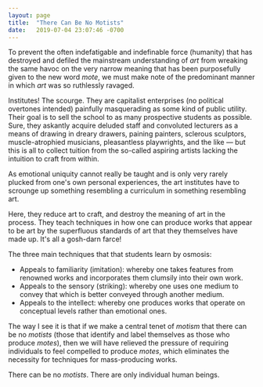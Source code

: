 ```yaml
---
layout: page
title:  "There Can Be No Motists"
date:   2019-07-04 23:07:46 -0700
---
```


To prevent the often indefatigable and indefinable force (humanity) that has destroyed and defiled the mainstream understanding of _art_ from wreaking the same havoc on the very narrow meaning that has been purposefully given to the new word _mote_, we must make note of the predominant manner in which _art_ was so ruthlessly ravaged.

Institutes! The scourge. They are capitalist enterprises (no political overtones intended) painfully masquerading as some kind of public utility. Their goal is to sell the school to as many prospective students as possible. Sure, they askantly acquire deluded staff and convoluted lecturers as a means of drawing in dreary drawers, paining painters, sclerous sculptors, muscle-atrophied musicians, pleasantless playwrights, and the like ⁠— but this is all to collect tuition from the so-called aspiring artists lacking the intuition to craft from within.

As emotional uniquity cannot really be taught and is only very rarely plucked from one's own personal experiences, the art institutes have to scrounge up something resembling a curriculum in something resembling art.

Here, they reduce art to craft, and destroy the meaning of art in the process. They teach techniques in how one can produce works that appear to be art by the superfluous standards of art that they themselves have made up. It's all a gosh-darn farce!

The three main techniques that that students learn by osmosis:
* Appeals to familiarity (imitation): whereby one takes features from renowned works and incorporates them clumsily into their own work.
* Appeals to the sensory (striking): whereby one uses one medium to convey that which is better conveyed through another medium.
* Appeals to the intellect: whereby one produces works that operate on conceptual levels rather than emotional ones.

The way I see it is that if we make a central tenet of _motism_ that there can be no _motists_ (those that identify and label themselves as those who produce _motes_), then we will have relieved the pressure of requiring individuals to feel compelled to produce _motes_, which eliminates the necessity for techniques for mass-producing works.

There can be no _motists_. There are only individual human beings.

